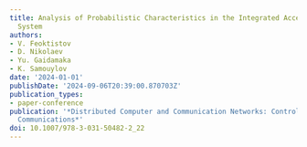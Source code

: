 ```yaml
---
title: Analysis of Probabilistic Characteristics in the Integrated Access and Backhaul
  System
authors:
- V. Feoktistov
- D. Nikolaev
- Yu. Gaidamaka
- K. Samouylov
date: '2024-01-01'
publishDate: '2024-09-06T20:39:00.870703Z'
publication_types:
- paper-conference
publication: '*Distributed Computer and Communication Networks: Control, Computation,
  Communications*'
doi: 10.1007/978-3-031-50482-2_22
---
```

